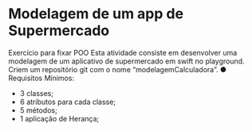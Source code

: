 # Modelagem de um app de Supermercado


Exercício para fixar POO 
Esta atividade consiste em desenvolver uma modelagem de um aplicativo de supermercado em swift no ​playground​.
Criem um repositório git com o nome “modelagemCalculadora”.
● Requisitos Mínimos:
- 3 classes;
- 6 atributos para cada classe;
- 5 métodos;
- 1 aplicação de Herança;
